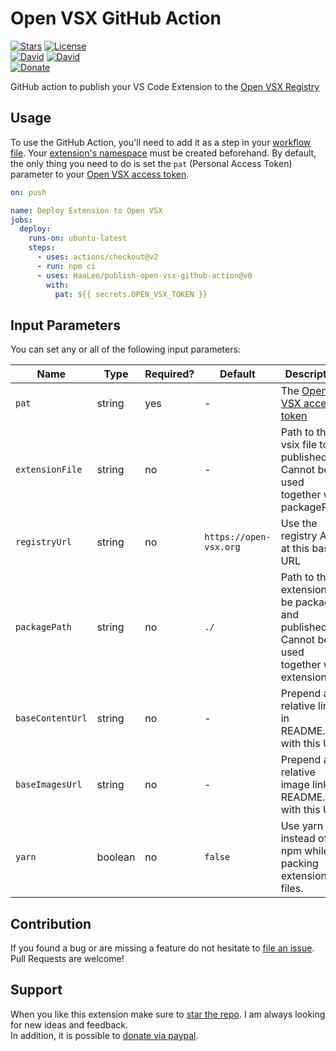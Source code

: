 # Open VSX GitHub Action

[![Stars](https://img.shields.io/github/stars/HaaLeo/publish-open-vsx-github-action.svg?label=Stars&logo=github&style=flat-square)](https://github.com/HaaLeo/publish-open-vsx-github-action/stargazers) 
[![License](https://img.shields.io/badge/license-MIT-brightgreen.svg?style=flat-square)](https://raw.githubusercontent.com/HaaLeo/publish-open-vsx-github-action/master/LICENSE.txt)  
[![David](https://img.shields.io/david/HaaLeo/publish-open-vsx-github-action.svg?style=flat-square)](https://david-dm.org/HaaLeo/publish-open-vsx-github-action) [![David](https://img.shields.io/david/dev/HaaLeo/publish-open-vsx-github-action.svg?style=flat-square)](https://david-dm.org/HaaLeo/publish-open-vsx-github-action?type=dev)  
[![Donate](https://img.shields.io/badge/☕️-Buy%20Me%20a%20Coffee-blue.svg?&style=flat-square)](https://www.paypal.me/LeoHanisch/3eur)

GitHub action to publish your VS Code Extension to the [Open VSX Registry](https://open-vsx.org/)


## Usage 
To use the GitHub Action, you'll need to add it as a step in your [workflow file](https://help.github.com/en/actions/automating-your-workflow-with-github-actions).
Your [extension's namespace](https://github.com/eclipse/openvsx/wiki/Publishing-Extensions#2-create-the-namespace) must be created beforehand.
By default, the only thing you need to do is set the `pat` (Personal Access Token) parameter to your [Open VSX access token](https://github.com/eclipse/openvsx/wiki/Publishing-Extensions#1-create-an-access-token).


```yaml
on: push

name: Deploy Extension to Open VSX
jobs:
  deploy:
    runs-on: ubuntu-latest
    steps:
      - uses: actions/checkout@v2
      - run: npm ci
      - uses: HaaLeo/publish-open-vsx-github-action@v0
        with:
          pat: ${{ secrets.OPEN_VSX_TOKEN }}
```



## Input Parameters
You can set any or all of the following input parameters:

|Name |Type |Required? |Default |Description
|-|-|-|-|-
|`pat` |string  |yes |-|The [Open VSX access token](https://github.com/eclipse/openvsx/wiki/Publishing-Extensions#1-create-an-access-token)
|`extensionFile` |string  |no | - |Path to the vsix file to be published. Cannot be used together with packagePath.
|`registryUrl` |string  |no |`https://open-vsx.org` |Use the registry API at this base URL
|`packagePath` |string |no | `./` |Path to the extension to be packaged and published. Cannot be used together with extensionFile.
|`baseContentUrl` |string |no | - | Prepend all relative links in README.md with this URL.
|`baseImagesUrl` |string |no | - | Prepend all relative image links in README.md with this URL.
|`yarn` |boolean |no | `false` | Use yarn instead of npm while packing extension files.

## Contribution

If you found a bug or are missing a feature do not hesitate to [file an issue](https://github.com/HaaLeo/publish-open-vsx-github-action/issues/new/choose).  
Pull Requests are welcome!

## Support
When you like this extension make sure to [star the repo](https://github.com/HaaLeo/publish-open-vsx-github-action/stargazers). I am always looking for new ideas and feedback.  
In addition, it is possible to [donate via paypal](https://www.paypal.me/LeoHanisch/3eur).
